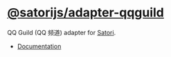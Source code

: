 # [@satorijs/adapter-qqguild](https://koishi.chat/plugins/adapter/qqguild.html)

QQ Guild (QQ 频道) adapter for [Satori](https://github.com/satorijs/satori).

- [Documentation](https://koishi.chat/plugins/adapter/qqguild.html)
